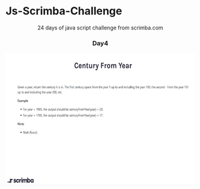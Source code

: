
  # Js-Scrimba-Challenge
<p align="center">
24 days of java script challenge from scrimba.com
  </p>
<h3 align="center">
 Day4 
  </h3>
<p align="center">
<img src="./Day4.png" width="600" height="350">
  </p>

